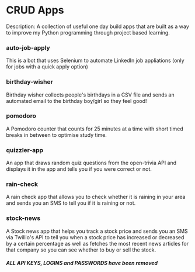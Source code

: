 # CRUD Apps

Description: A collection of useful one day build apps that are built as a way to improve my Python programming through project based learning.

### auto-job-apply

This is a bot that uses Selenium to automate LinkedIn job appliations (only for jobs with a quick apply option)

### birthday-wisher

Birthday wisher collects people's birthdays in a CSV file and sends an automated email to the birthday boy/girl so they feel good!

### pomodoro

A Pomodoro counter that counts for 25 minutes at a time with short timed breaks in between to optimise study time.

### quizzler-app

An app that draws random quiz questions from the open-trivia API and displays it in the app and tells you if you were correct or not.

### rain-check

A rain check app that allows you to check whether it is raining in your area and sends you an SMS to tell you if it is raining or not.

### stock-news

A Stock news app that helps you track a stock price and sends you an SMS via Twillio's API to tell you when a stock price has increased or decreased by a certain percentage as well as fetches the most recent news articles for that company so you can see whether to buy or sell the stock.

##### ALL API KEYS, LOGINS and PASSWORDS have been removed
